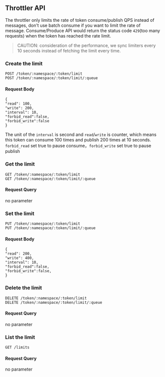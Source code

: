 ## Throttler API
The throttler only limits the rate of token consume/publish QPS instead of messages, don't use batch consume if you want to limit the rate of message.
Consume/Produce API would return the status code `429`(too many requests) when the token has reached the rate limit.

> CAUTION: consideration of the performance, we sync limiters every 10 seconds instead of fetching the limit every time. 

### Create the limit

```
POST /token/:namespace/:token/limit
POST /token/:namespace/:token/limit/:queue
```
#### Request Body 

```
{
"read": 100,
"write": 200,
"interval": 10,
"forbid_read":false,
"forbid_write":false
}
```

The unit of the `interval` is second and `read`/`write` is counter, which means this token can consume 100 times
and publish 200 times at 10 seconds.
`forbid_read` set true to pause consume，`forbid_write` set true to pause publish

### Get the limit

```
GET /token/:namespace/:token/limit
GET /token/:namespace/:token/limit/:queue
```

#### Request Query

no parameter

### Set the limit

```
PUT /token/:namespace/:token/limit
PUT /token/:namespace/:token/limit/:queue
```
#### Request Body 

```
{
"read": 200,
"write": 400,
"interval": 10,
"forbid_read":false,
"forbid_write":false,
}
```

### Delete the limit

```
DELETE /token/:namespace/:token/limit
DELETE /token/:namespace/:token/limit/:queue
```

#### Request Query

no parameter

### List the limit

```
GET /limits
```

#### Request Query

no parameter
